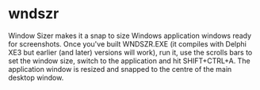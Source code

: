 wndszr
======

Window Sizer makes it a snap to size Windows application windows ready
for screenshots. Once you've built WNDSZR.EXE (it compiles with Delphi
XE3 but earlier (and later) versions will work), run it, use the
scrolls bars to set the window size, switch to the application and hit
SHIFT+CTRL+A. The application window is resized and snapped to the
centre of the main desktop window.

